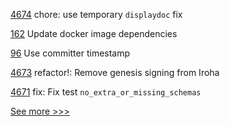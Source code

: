 
[4674](https://github.com/hyperledger/iroha/pull/4674) chore: use temporary `displaydoc` fix

[162](https://github.com/hyperledger-labs/microfab/pull/162) Update docker image dependencies

[96](https://github.com/hyperledger-labs/hyperledger-community-management-tools/pull/96) Use committer timestamp

[4673](https://github.com/hyperledger/iroha/pull/4673) refactor!: Remove genesis signing from Iroha

[4671](https://github.com/hyperledger/iroha/pull/4671) fix: Fix test `no_extra_or_missing_schemas`


[See more >>>](https://start-here.hyperledger.org/pull-requests)
